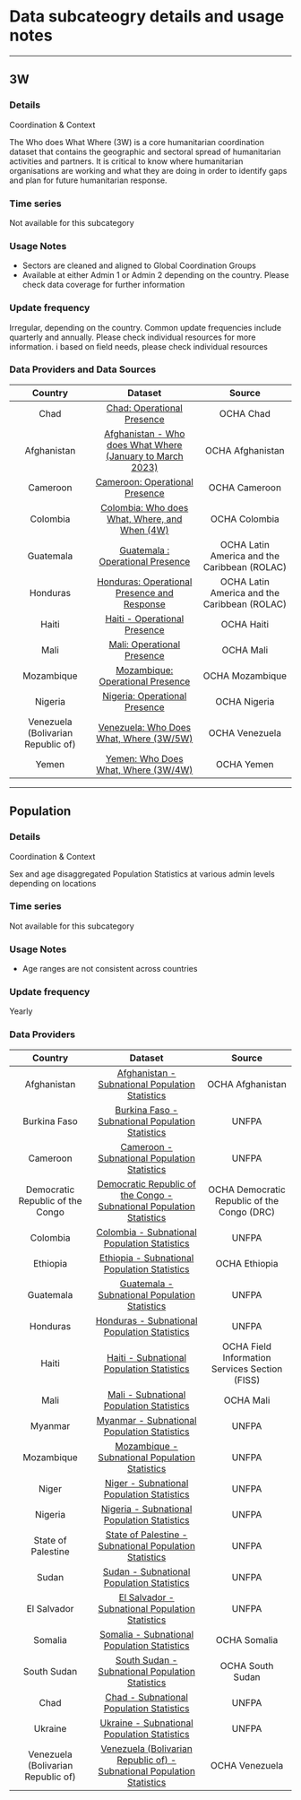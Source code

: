 # Data subcateogry details and usage notes

---

## 3W
### Details
Coordination & Context

The Who does What Where (3W) is a core humanitarian coordination dataset that contains the geographic and sectoral spread of humanitarian activities and partners. It is critical to know where humanitarian organisations are working and what they are doing in order to identify gaps and plan for future humanitarian response.
### Time series
Not available for this subcategory
### Usage Notes
- Sectors are cleaned and aligned to Global Coordination Groups
- Available at either Admin 1 or Admin 2 depending on the country. Please check data coverage for further information
### Update frequency
Irregular, depending on the country. Common update frequencies include quarterly and annually. Please check individual resources for more information. i based on field needs, please check individual resources
### Data Providers and Data Sources
|              Country               |                                                                                      Dataset                                                                                      |                     Source                    |
|:----------------------------------:|:---------------------------------------------------------------------------------------------------------------------------------------------------------------------------------:|:---------------------------------------------:|
|                Chad                |                  [Chad: Operational Presence](https://data.humdata.org/dataset/682c3db6-e253-430f-a3f3-305ef079e2de/resource/d394406d-7d81-4821-a4bc-cae55119daab)                |                    OCHA Chad                  |
|            Afghanistan             |  [Afghanistan - Who does What Where (January to March 2023)](https://data.humdata.org/dataset/f50bc211-d42f-4fcd-8291-3e4a57a0dfcf/resource/1d28eb8a-5585-4694-ba2f-766212a2f5ae) |                OCHA Afghanistan               |
|              Cameroon              |                [Cameroon: Operational Presence](https://data.humdata.org/dataset/7fda9aa0-1f69-49a1-a3de-953e016dceb4/resource/0236aef7-804d-41dd-b4aa-9994bbfc9e11)              |                  OCHA Cameroon                |
|              Colombia              |        [Colombia: Who does What, Where, and When (4W)](https://data.humdata.org/dataset/50562108-9a07-42bc-964e-de17a263a153/resource/0cd5bf15-a8f1-4035-8cd8-b47c2368930b)       |                  OCHA Colombia                |
|             Guatemala              |               [Guatemala : Operational Presence](https://data.humdata.org/dataset/f04c0227-6325-4aa0-8789-0a7b5dc1851e/resource/635927a0-a4af-4231-9193-30444bf97ce0)             |  OCHA Latin America and the Caribbean (ROLAC) |
|              Honduras              |         [Honduras: Operational Presence and Response](https://data.humdata.org/dataset/41ae017f-7e8c-4a10-93a6-30cded3260f3/resource/1674e8bd-82a8-4174-bfec-0bd654ba185c)        |  OCHA Latin America and the Caribbean (ROLAC) |
|               Haiti                |                 [Haiti - Operational Presence](https://data.humdata.org/dataset/c45cdcc6-c83c-43f5-b15a-f41ece7b2255/resource/9026e57c-ad7b-4786-8841-b36264097f6c)               |                   OCHA Haiti                  |
|                Mali                |                  [Mali: Operational Presence](https://data.humdata.org/dataset/d7ab89e4-bcb2-4127-be3c-5e8cf804ffd3/resource/a92fd2e8-4cbc-4366-92a8-1ffbbd6659d1)                |                    OCHA Mali                  |
|             Mozambique             |               [Mozambique: Operational Presence](https://data.humdata.org/dataset/7a34e724-1f33-4928-8058-762a1e9ba9b6/resource/ad9c2ede-63fd-42d0-a548-38306c380b74)             |                 OCHA Mozambique               |
|              Nigeria               |                [Nigeria: Operational Presence](https://data.humdata.org/dataset/45fceb73-64f9-44ad-8ce3-bc80c14c2897/resource/6f5c9d20-7aa2-4426-96ea-b0fec54f1a67)               |                  OCHA Nigeria                 |
| Venezuela (Bolivarian Republic of) |           [Venezuela: Who Does What, Where (3W/5W)](https://data.humdata.org/dataset/99f4e6aa-4291-4590-80b1-51887c33fda9/resource/e1129533-f1b8-4706-a79e-778ebaeedc88)          |                 OCHA Venezuela                |
|               Yemen                |             [Yemen: Who Does What, Where (3W/4W)](https://data.humdata.org/dataset/3a4d0513-9aeb-4177-9f6d-448c7e740463/resource/fc0080c1-50e7-4eb6-b70d-716d8fc76249)            |                   OCHA Yemen                  |

---

## Population
### Details
Coordination & Context

Sex and age disaggregated Population Statistics at various admin levels depending on locations
### Time series
Not available for this subcategory
### Usage Notes
- Age ranges are not consistent across countries
### Update frequency
Yearly
### Data Providers
|              Country               |                                                                                            Dataset                                                                                             |                      Source                     |
|:----------------------------------:|:----------------------------------------------------------------------------------------------------------------------------------------------------------------------------------------------:|:-----------------------------------------------:|
|            Afghanistan             |             [Afghanistan - Subnational Population Statistics](https://data.humdata.org/dataset/17acb541-9431-409a-80a8-50eda7e8ebab/resource/e6e0195f-704a-4797-bc2c-f74058821346)             |                 OCHA Afghanistan                |
|            Burkina Faso            |             [Burkina Faso - Subnational Population Statistics](https://data.humdata.org/dataset/a8e69c6c-16fc-4983-92ee-e04e8960b51f/resource/467124d6-3d32-48cc-86cc-ad79d5c59ea5)            |                       UNFPA                     |
|              Cameroon              |               [Cameroon - Subnational Population Statistics](https://data.humdata.org/dataset/e8db7923-6cd2-4974-ad57-14a157978cfd/resource/ea12b969-31d8-471a-bfef-36ccd0f9a985)              |                       UNFPA                     |
|  Democratic Republic of the Congo  |   [Democratic Republic of the Congo - Subnational Population Statistics](https://data.humdata.org/dataset/d1160fa9-1d58-4f96-9df5-edbff2e80895/resource/fa85e725-30c5-4f9a-aefc-2e8db0db36fa)  |    OCHA Democratic Republic of the Congo (DRC)  |
|              Colombia              |               [Colombia - Subnational Population Statistics](https://data.humdata.org/dataset/8520e386-9263-48c9-b1bf-b2349e019fbb/resource/db7d878b-0c1a-4ffb-941e-2d91c932f39c)              |                       UNFPA                     |
|              Ethiopia              |               [Ethiopia - Subnational Population Statistics](https://data.humdata.org/dataset/3d9b037f-5112-4afd-92a7-190a9082bd80/resource/4af389d5-b8db-4fa1-ab7c-b5119fc049df)              |                   OCHA Ethiopia                 |
|             Guatemala              |              [Guatemala - Subnational Population Statistics](https://data.humdata.org/dataset/452f4fe9-6baf-46ef-a50e-7a6b1862d9fb/resource/c35ba3b7-1046-45ca-93b5-d7bce302fdba)              |                       UNFPA                     |
|              Honduras              |               [Honduras - Subnational Population Statistics](https://data.humdata.org/dataset/6203b8df-ef66-4e55-baba-6d8547438a77/resource/83925f2d-174e-4fef-ac89-fc4c882270a9)              |                       UNFPA                     |
|               Haiti                |                [Haiti - Subnational Population Statistics](https://data.humdata.org/dataset/95ba5281-fd76-4d3a-ae29-247e1ff26447/resource/15cb3e23-0d75-4bda-bcef-eff4916ad15d)                |  OCHA Field Information Services Section (FISS) |
|                Mali                |                 [Mali - Subnational Population Statistics](https://data.humdata.org/dataset/ce21c7db-d8f0-40f8-adc2-452d2d2d105c/resource/6f243ba2-4d4a-4663-a7c4-e917dbbde73a)                |                     OCHA Mali                   |
|              Myanmar               |               [Myanmar - Subnational Population Statistics](https://data.humdata.org/dataset/6db7ad28-a1e6-444c-b5d8-7eb1094f3575/resource/8fdae780-3a71-4cfb-b449-f55cc3e5b524)               |                       UNFPA                     |
|             Mozambique             |              [Mozambique - Subnational Population Statistics](https://data.humdata.org/dataset/46b79d47-0667-4baa-8d69-468b208855ed/resource/eb3c5e99-a89e-495c-a813-5e7485bd8467)             |                       UNFPA                     |
|               Niger                |                [Niger - Subnational Population Statistics](https://data.humdata.org/dataset/d5687df7-7163-42c7-a483-4e6dc0c569b4/resource/221379fc-b24d-4aaf-88ce-8f5b95ac9fb1)                |                       UNFPA                     |
|              Nigeria               |               [Nigeria - Subnational Population Statistics](https://data.humdata.org/dataset/a7c3de5e-ff27-4746-99cd-05f2ad9b1066/resource/4710c51c-813b-481f-bb4e-ffb593e6f126)               |                       UNFPA                     |
|         State of Palestine         |          [State of Palestine - Subnational Population Statistics](https://data.humdata.org/dataset/36271e9b-9ec2-4c1c-bfff-82848eba0b2f/resource/632a784f-482a-4425-af24-01f068d250f6)         |                       UNFPA                     |
|               Sudan                |                [Sudan - Subnational Population Statistics](https://data.humdata.org/dataset/f4d30e65-a162-437a-a35d-d81b99723bd6/resource/f46869a8-8a6e-42b5-8b60-bffd27915571)                |                       UNFPA                     |
|            El Salvador             |             [El Salvador - Subnational Population Statistics](https://data.humdata.org/dataset/89127169-6002-456f-adb1-7151d987467f/resource/2a1a61ae-d581-4003-931d-ae482f66acc3)             |                       UNFPA                     |
|              Somalia               |               [Somalia - Subnational Population Statistics](https://data.humdata.org/dataset/6cac9c64-2716-4809-9e82-440839d421f6/resource/2357ee7e-1874-46fe-8875-1a85596b6ab7)               |                   OCHA Somalia                  |
|            South Sudan             |             [South Sudan - Subnational Population Statistics](https://data.humdata.org/dataset/5116cb9f-5db8-4f56-9766-735d88dcbbfa/resource/de6f609b-fba3-4088-8cd4-b870f79a7e01)             |                 OCHA South Sudan                |
|                Chad                |                 [Chad - Subnational Population Statistics](https://data.humdata.org/dataset/5e60290d-0a82-48e2-9454-812b01c7d9d4/resource/ce1b0007-e65c-4b3c-bd48-2cd0e3b9d203)                |                       UNFPA                     |
|              Ukraine               |               [Ukraine - Subnational Population Statistics](https://data.humdata.org/dataset/3a1dda7a-f4a5-4e69-9d48-f8149c002068/resource/68e74d65-1d00-43db-824c-0e5da637b49b)               |                       UNFPA                     |
| Venezuela (Bolivarian Republic of) |  [Venezuela (Bolivarian Republic of) - Subnational Population Statistics](https://data.humdata.org/dataset/5c74e336-3162-44da-8c52-d4818c31c37b/resource/7e16d845-40dc-418d-87a2-4a5cce9b32c7) |                  OCHA Venezuela                 |
